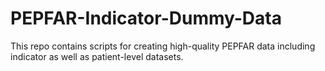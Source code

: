 # PEPFAR-Indicator-Dummy-Data

This repo contains scripts for creating high-quality PEPFAR data including indicator as well as patient-level datasets.

